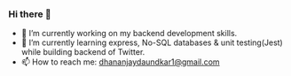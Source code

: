 ### Hi there 👋


- 🔭 I’m currently working on my backend development skills. 
- 🌱 I’m currently learning express, No-SQL databases & unit testing(Jest) while building backend of Twitter.
- 📫 How to reach me: dhananjaydaundkar1@gmail.com

